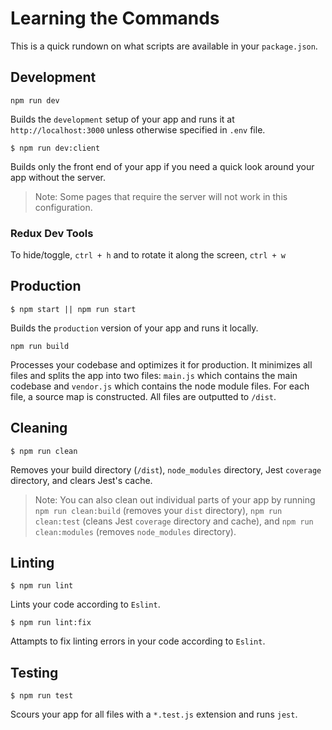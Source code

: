 # Learning the Commands
This is a quick rundown on what scripts are available in your `package.json`. 

## Development
```Shell
npm run dev
```
Builds the `development` setup of your app and runs it at `http://localhost:3000` unless otherwise specified in `.env` file.

```Shell
$ npm run dev:client
```
Builds only the front end of your app if you need a quick look around your app without the server. 
> Note: Some pages that require the server will not work in this configuration.

### Redux Dev Tools
To hide/toggle, `ctrl + h` and to rotate it along the screen, `ctrl + w`

## Production
```Shell
$ npm start || npm run start
```
Builds the `production` version of your app and runs it locally.

```Shell
npm run build
```
Processes your codebase and optimizes it for production. It minimizes all files and splits the app into two files: `main.js` which contains the main codebase and `vendor.js` which contains the node module files. For each file, a source map is constructed. All files are outputted to `/dist`.

## Cleaning
```Shell
$ npm run clean
```
Removes your build directory (`/dist`), `node_modules` directory, Jest `coverage` directory, and clears Jest's cache.
> Note: You can also clean out individual parts of your app by running `npm run clean:build` (removes your `dist` directory), `npm run clean:test` (cleans Jest `coverage` directory and cache), and `npm run clean:modules` (removes `node_modules` directory).

## Linting
```Shell
$ npm run lint
```
Lints your code according to `Eslint`.


```Shell
$ npm run lint:fix
```
Attampts to fix linting errors in your code according to `Eslint`.

## Testing
```Shell
$ npm run test
```
Scours your app for all files with a `*.test.js` extension and runs `jest`.
